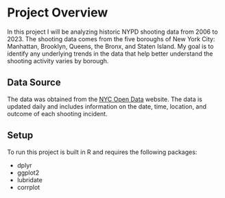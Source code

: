 # Project Overview

In this project I will be analyzing historic NYPD shooting data from 2006 to 2023. The shooting data comes from the five boroughs of New York City: Manhattan, Brooklyn, Queens, the Bronx, and Staten Island. My goal is to identify any underlying trends in the data that help better understand the shooting activity varies by borough.

## Data Source

The data was obtained from the [NYC Open Data](https://data.cityofnewyork.us/api/views/833y-fsy8/rows.csv) website. The data is updated daily and includes information on the date, time, location, and outcome of each shooting incident.

## Setup

To run this project is built in R and requires the following packages:

-   dplyr
-   ggplot2
-   lubridate
-   corrplot
